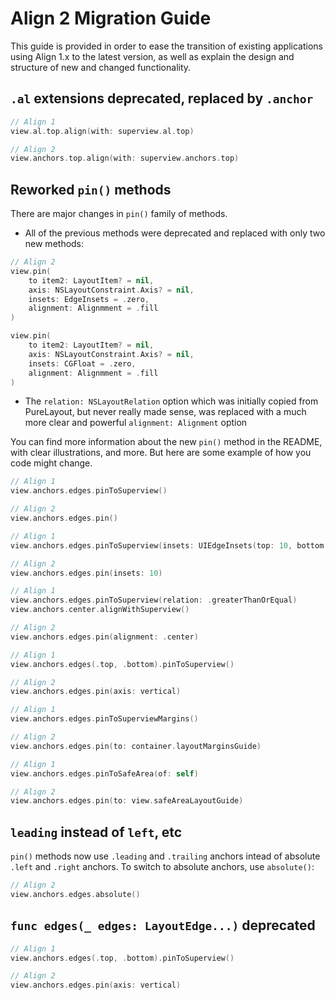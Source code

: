 # Align 2 Migration Guide

This guide is provided in order to ease the transition of existing applications using Align 1.x to the latest version, as well as explain the design and structure of new and changed functionality.

## `.al` extensions deprecated, replaced by `.anchor`

```swift
// Align 1
view.al.top.align(with: superview.al.top)

// Align 2
view.anchors.top.align(with: superview.anchors.top)
```

## Reworked `pin()` methods

There are major changes in `pin()` family of methods.

- All of the previous methods were deprecated and replaced with only two new methods:

```swift
// Align 2
view.pin(
    to item2: LayoutItem? = nil,
    axis: NSLayoutConstraint.Axis? = nil,
    insets: EdgeInsets = .zero,
    alignment: Alignmment = .fill
)

view.pin(
    to item2: LayoutItem? = nil,
    axis: NSLayoutConstraint.Axis? = nil,
    insets: CGFloat = .zero,
    alignment: Alignmment = .fill
)
```

- The `relation: NSLayoutRelation` option which was initially copied from PureLayout, but never really made sense, was replaced with a much more clear and powerful `alignment: Alignment` option

You can find more information about the new `pin()` method in the README, with clear illustrations, and more. But here are some example of how you code might change.

```swift
// Align 1
view.anchors.edges.pinToSuperview()

// Align 2
view.anchors.edges.pin()
```

```swift
// Align 1
view.anchors.edges.pinToSuperview(insets: UIEdgeInsets(top: 10, bottom: 10, right: 10, top: 10))

// Align 2
view.anchors.edges.pin(insets: 10)
```

```swift
// Align 1
view.anchors.edges.pinToSuperview(relation: .greaterThanOrEqual)
view.anchors.center.alignWithSuperview()

// Align 2
view.anchors.edges.pin(alignment: .center)
```

```swift
// Align 1
view.anchors.edges(.top, .bottom).pinToSuperview()

// Align 2
view.anchors.edges.pin(axis: vertical)
```

```swift
// Align 1
view.anchors.edges.pinToSuperviewMargins()

// Align 2
view.anchors.edges.pin(to: container.layoutMarginsGuide)
```

```swift
// Align 1
view.anchors.edges.pinToSafeArea(of: self)

// Align 2
view.anchors.edges.pin(to: view.safeAreaLayoutGuide)
```

## `leading` instead of `left`, etc

`pin()` methods now use `.leading` and `.trailing` anchors intead of absolute `.left` and `.right` anchors. To switch to absolute anchors, use `absolute()`:

```swift
// Align 2
view.anchors.edges.absolute()
```

## `func edges(_ edges: LayoutEdge...)` deprecated

```swift
// Align 1
view.anchors.edges(.top, .bottom).pinToSuperview()

// Align 2
view.anchors.edges.pin(axis: vertical)
```
